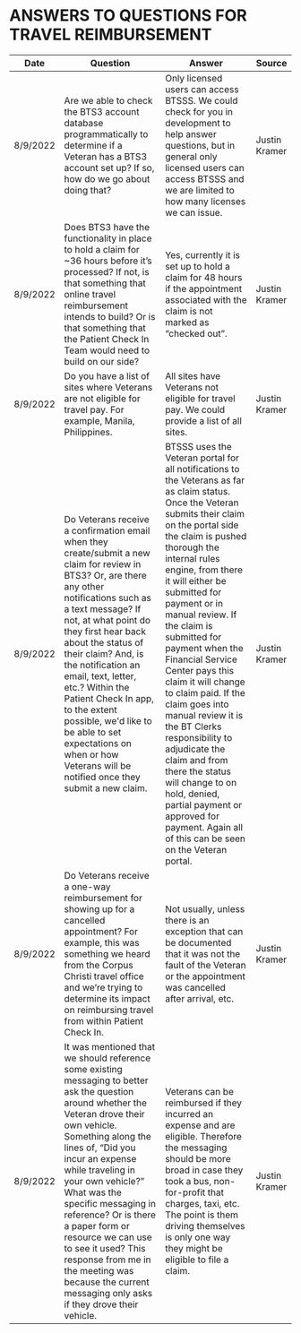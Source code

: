 # ANSWERS TO QUESTIONS FOR TRAVEL REIMBURSEMENT

| Date | Question | Answer | Source |
| -------- | -------- | ------ | ------ |
| 8/9/2022 | Are we able to check the BTS3 account database programmatically to determine if a Veteran has a BTS3 account set up? If so, how do we go about doing that? | Only licensed users can access BTSSS. We could check for you in development to help answer questions, but in general only licensed users can access BTSSS and we are limited to how many licenses we can issue.| Justin Kramer |
| 8/9/2022 | Does BTS3 have the functionality in place to hold a claim for ~36 hours before it’s processed? If not, is that something that online travel reimbursement intends to build? Or is that something that the Patient Check In Team would need to build on our side? | Yes, currently it is set up to hold a claim for 48 hours if the appointment associated with the claim is not marked as “checked out”. | Justin Kramer | 
| 8/9/2022 | Do you have a list of sites where Veterans are not eligible for travel pay. For example, Manila, Philippines. | All sites have Veterans not eligible for travel pay. We could provide a list of all sites.| Justin Kramer|
| 8/9/2022 | Do Veterans receive a confirmation email when they create/submit a new claim for review in BTS3? Or, are there any other notifications such as a text message? If not, at what point do they first hear back about the status of their claim? And, is the notification an email, text, letter, etc.? Within the Patient Check In app, to the extent possible, we'd like to be able to set expectations on when or how Veterans will be notified once they submit a new claim. | BTSSS uses the Veteran portal for all notifications to the Veterans as far as claim status.  Once the Veteran submits their claim on the portal side the claim is pushed thorough the internal rules engine, from there it will either be submitted for payment or in manual review.  If the claim is submitted for payment when the Financial Service Center pays this claim it will change to claim paid.  If the claim goes into manual review it is the BT Clerks responsibility to adjudicate the claim and from there the status will change to on hold, denied, partial payment or approved for payment.  Again all of this can be seen on the Veteran portal.| Justin Kramer |
| 8/9/2022 | Do Veterans receive a one-way reimbursement for showing up for a cancelled appointment? For example, this was something we heard from the Corpus Christi travel office and we’re trying to determine its impact on reimbursing travel from within Patient Check In. | Not usually, unless there is an exception that can be documented that it was not the fault of the Veteran or the appointment was cancelled after arrival, etc. | Justin Kramer |
| 8/9/2022 | It was mentioned that we should reference some existing messaging to better ask the question around whether the Veteran drove their own vehicle. Something along the lines of, “Did you incur an expense while traveling in your own vehicle?” What was the specific messaging in reference? Or is there a paper form or resource we can use to see it used?  This response from me in the meeting was because the current messaging only asks if they drove their vehicle. | Veterans can be reimbursed if they incurred an expense and are eligible. Therefore the messaging should be more broad in case they took a bus, non-for-profit that charges, taxi, etc. The point is them driving themselves is only one way they might be eligible to file a claim. | Justin Kramer |
